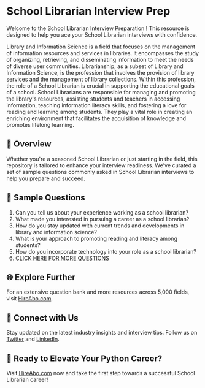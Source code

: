 # School Librarian Interview Prep

Welcome to the School Librarian Interview Preparation ! This resource is designed to help you ace your School Librarian interviews with confidence.

Library and Information Science is a field that focuses on the management of information resources and services in libraries. It encompasses the study of organizing, retrieving, and disseminating information to meet the needs of diverse user communities. Librarianship, as a subset of Library and Information Science, is the profession that involves the provision of library services and the management of library collections. Within this profession, the role of a School Librarian is crucial in supporting the educational goals of a school. School Librarians are responsible for managing and promoting the library's resources, assisting students and teachers in accessing information, teaching information literacy skills, and fostering a love for reading and learning among students. They play a vital role in creating an enriching environment that facilitates the acquisition of knowledge and promotes lifelong learning.

## 🚀 Overview

Whether you're a seasoned School Librarian or just starting in the field, this repository is tailored to enhance your interview readiness. We've curated a set of sample questions commonly asked in School Librarian interviews to help you prepare and succeed.

## 📝 Sample Questions

1. Can you tell us about your experience working as a school librarian?
2. What made you interested in pursuing a career as a school librarian?
3. How do you stay updated with current trends and developments in library and information science?
4. What is your approach to promoting reading and literacy among students?
5. How do you incorporate technology into your role as a school librarian?
6. [CLICK HERE FOR MORE QUESTIONS](https://hireabo.com/job/18_0_8/School%20Librarian)

## 🌐 Explore Further

For an extensive question bank and more resources across 5,000 fields, visit [HireAbo.com](https://www.hireabo.com).

## 📱 Connect with Us

Stay updated on the latest industry insights and interview tips. Follow us on [Twitter](https://twitter.com/hireabo) and [LinkedIn](https://www.linkedin.com/in/hire-abo-3609972a8/).

## 🚀 Ready to Elevate Your Python Career?

Visit [HireAbo.com](https://www.hireabo.com) now and take the first step towards a successful School Librarian career!
